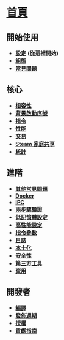 # **[首頁](https://github.com/JustArchiNET/ArchiSteamFarm/wiki/Home)**

## 開始使用

* **[設定](https://github.com/JustArchiNET/ArchiSteamFarm/wiki/Setting-up)** **(從這裡開始)**
* **[組態](https://github.com/JustArchiNET/ArchiSteamFarm/wiki/Configuration)**
* **[常見問題](https://github.com/JustArchiNET/ArchiSteamFarm/wiki/FAQ)**

## 核心

* **[相容性](https://github.com/JustArchiNET/ArchiSteamFarm/wiki/Compatibility)**
* **[背景啟動序號](https://github.com/JustArchiNET/ArchiSteamFarm/wiki/Background-games-redeemer)**
* **[指令](https://github.com/JustArchiNET/ArchiSteamFarm/wiki/Commands)**
* **[性能](https://github.com/JustArchiNET/ArchiSteamFarm/wiki/Performance)**
* **[交易](https://github.com/JustArchiNET/ArchiSteamFarm/wiki/Trading)**
* **[Steam 家庭共享](https://github.com/JustArchiNET/ArchiSteamFarm/wiki/Steam-Family-Sharing)**
* **[統計](https://github.com/JustArchiNET/ArchiSteamFarm/wiki/Statistics)**

## 進階

* **[其他常見問題](https://github.com/JustArchiNET/ArchiSteamFarm/wiki/Extended-FAQ)**
* **[Docker](https://github.com/JustArchiNET/ArchiSteamFarm/wiki/Docker)**
* **[IPC](https://github.com/JustArchiNET/ArchiSteamFarm/wiki/IPC)**
* **[兩步驟驗證](https://github.com/JustArchiNET/ArchiSteamFarm/wiki/Two-factor-authentication)**
* **[低記憶體設定](https://github.com/JustArchiNET/ArchiSteamFarm/wiki/Low-memory-setup)**
* **[高性能設定](https://github.com/JustArchiNET/ArchiSteamFarm/wiki/High-performance-setup)**
* **[指令參數](https://github.com/JustArchiNET/ArchiSteamFarm/wiki/Command-line-arguments)**
* **[日誌](https://github.com/JustArchiNET/ArchiSteamFarm/wiki/Logging)**
* **[本土化](https://github.com/JustArchiNET/ArchiSteamFarm/wiki/Localization)**
* **[安全性](https://github.com/JustArchiNET/ArchiSteamFarm/wiki/Security)**
* **[第三方工具](https://github.com/JustArchiNET/ArchiSteamFarm/wiki/Third-party-tools)**
* **[棄用](https://github.com/JustArchiNET/ArchiSteamFarm/wiki/Deprecation)**

## 開發者

* **[編譯](https://github.com/JustArchiNET/ArchiSteamFarm/wiki/Compilation)**
* **[發佈週期](https://github.com/JustArchiNET/ArchiSteamFarm/wiki/Release-cycle)**
* **[授權](https://github.com/JustArchiNET/ArchiSteamFarm/wiki/License)**
* **[貢獻指南](https://github.com/JustArchiNET/ArchiSteamFarm/blob/master/.github/CONTRIBUTING.md)**